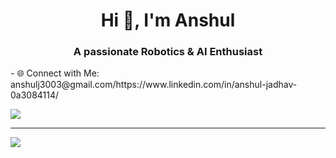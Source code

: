 
<h1 align="center">Hi 👋, I'm Anshul</h1>
<h3 align="center">A passionate Robotics & AI Enthusiast </h3>
- 🌐 Connect with Me: anshulj3003@gmail.com/https://www.linkedin.com/in/anshul-jadhav-0a3084114/

![](https://quotes-github-readme.vercel.app/api?type=horizontal&theme=radical)

---
[![](https://visitcount.itsvg.in/api?id=anshulj3003&icon=0&color=0)](https://visitcount.itsvg.in)

<!-- Proudly created with GPRM ( https://gprm.itsvg.in ) -->
